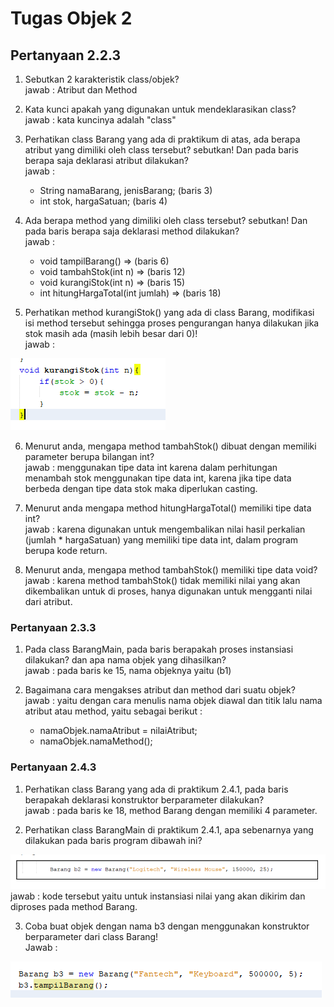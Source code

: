 # Tugas Objek 2
## Pertanyaan 2.2.3
1. Sebutkan 2 karakteristik class/objek?  
jawab : Atribut dan Method

2. Kata kunci apakah yang digunakan untuk mendeklarasikan class?  
jawab : kata kuncinya adalah "class"

3. Perhatikan class Barang yang ada di praktikum di atas, ada berapa atribut yang dimiliki oleh class tersebut? sebutkan! Dan pada baris berapa saja deklarasi atribut dilakukan?  
jawab : 
   - String namaBarang, jenisBarang; (baris 3)
   - int stok, hargaSatuan; (baris 4)

4. Ada berapa method yang dimiliki oleh class tersebut? sebutkan! Dan pada baris berapa saja deklarasi method dilakukan?  
jawab : 
   - void tampilBarang() => (baris 6)
   - void tambahStok(int n) => (baris 12)
   - void kurangiStok(int n) => (baris 15)
   - int hitungHargaTotal(int jumlah) => (baris 18)

5. Perhatikan method kurangiStok() yang ada di class Barang, modifikasi isi method tersebut sehingga proses pengurangan hanya dilakukan jika stok masih ada (masih lebih besar dari 0)!  
jawab :  
<img src="2.2.3(nomor 5).png">

6. Menurut anda, mengapa method tambahStok() dibuat dengan memiliki parameter berupa bilangan int?  
jawab : menggunakan tipe data int karena dalam perhitungan menambah stok menggunakan tipe data int, karena jika tipe data berbeda dengan tipe data stok maka diperlukan casting.

7. Menurut anda mengapa method hitungHargaTotal() memiliki tipe data int?  
jawab : karena digunakan untuk mengembalikan nilai hasil perkalian (jumlah * hargaSatuan) yang memiliki tipe data int, dalam program berupa kode return.

8. Menurut anda, mengapa method tambahStok() memiliki tipe data void?  
jawab : karena method tambahStok() tidak memiliki nilai yang akan dikembalikan untuk di proses, hanya digunakan untuk mengganti nilai dari atribut.

### Pertanyaan 2.3.3 
1. Pada class BarangMain, pada baris berapakah proses instansiasi dilakukan? dan apa nama objek yang dihasilkan?  
jawab : pada baris ke 15, nama objeknya yaitu (b1)

2. Bagaimana cara mengakses atribut dan method dari suatu objek?  
jawab : yaitu dengan cara menulis nama objek diawal dan titik lalu nama atribut atau method, yaitu sebagai berikut :
   - namaObjek.namaAtribut = nilaiAtribut;
   - namaObjek.namaMethod();

### Pertanyaan 2.4.3
1. Perhatikan class Barang yang ada di praktikum 2.4.1, pada baris berapakah deklarasi konstruktor berparameter dilakukan?     
jawab : pada baris ke 18, method Barang dengan memiliki 4 parameter.

2. Perhatikan class BarangMain di praktikum 2.4.1, apa sebenarnya yang dilakukan pada baris program dibawah ini?  
<img src="2.4.3(nomor 2).png">
jawab :
kode tersebut yaitu untuk instansiasi nilai yang akan dikirim dan diproses pada method Barang.

3. Coba buat objek dengan nama b3 dengan menggunakan konstruktor berparameter dari class Barang!  
Jawab :    
<img src="2.4.3(nomor 3).png">
